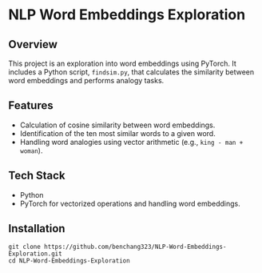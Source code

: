 # NLP Word Embeddings Exploration

## Overview
This project is an exploration into word embeddings using PyTorch. It includes a Python script, `findsim.py`, that calculates the similarity between word embeddings and performs analogy tasks.

## Features
- Calculation of cosine similarity between word embeddings.
- Identification of the ten most similar words to a given word.
- Handling word analogies using vector arithmetic (e.g., `king - man + woman`).

## Tech Stack
- Python
- PyTorch for vectorized operations and handling word embeddings.

## Installation
```
git clone https://github.com/benchang323/NLP-Word-Embeddings-Exploration.git
cd NLP-Word-Embeddings-Exploration
```
